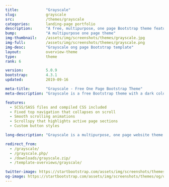 ```yaml
---
title:            "Grayscale"
slug:             grayscale
src:              /themes/grayscale
categories:       landing-page portfolio
description:      "A free, multipurpose, one page Bootstrap theme featuring a dark color scheme and smooth scrolling animations"
bump:             "A multipurpose one page theme"
img-thumbnail:    /assets/img/screenshots/themes/grayscale.jpg
img-full:         /assets/img/screenshots/themes/grayscale.png
img-desc:         "Grayscale ong page Bootstrap template"
layout:           overview-theme
type:             theme
rank: 6

version:          5.0.9
bootstrap:        4.3.1
updated:          2019-09-16

meta-title:       "Grayscale - Free One Page Bootstrap Theme"
meta-description: "Grayscale is a free Bootstrap theme with a dark color scheme, smooth scrolling page animations, and a collapsing top navigation bar. It works great for portfolios, businesses, and more!"

features:
  - SCSS/SASS files and compiled CSS included
  - Fixed top navigation that collapses on scroll
  - Smooth scrolling animations
  - Scrollspy that highlights active page sections
  - Custom button styles

long-description: "Grayscale is a multipurpose, one page website theme featuring a dark layout along with smooth scrolling page animations."

redirect_from:
  - /grayscale/
  - /grayscale.php/
  - /downloads/grayscale.zip/
  - /template-overviews/grayscale/

twitter-image: https://startbootstrap.com/assets/img/screenshots/themes/twitter/twitter-grayscale.png
og-image: https://startbootstrap.com/assets/img/screenshots/themes/og/og-grayscale.png
---
```

